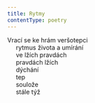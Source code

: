 ```yaml
---
title: Rytmy
contentType: poetry
---
```


<section>

Vrací se ke hrám veršotepci  
     rytmus života a umírání  
     ve lžích pravdách  
     pravdách lžích  
     dýchání  
     tep  
     soulože  
     stále týž

</section>

